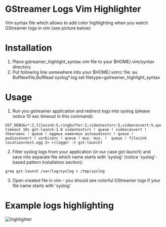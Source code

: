 GStreamer Logs Vim Highlighter
========

Vim syntax file which allows to add color highlighting when you watch GStreamer
logs in vim (see picture below)

Installation
========
   1. Place gstreamer_highlight_syntax.vim file to your $HOME/.vim/syntax directory
   2. Put following line somewhere into your $HOME/.vimrc file: 
      au BufNewfile,BufRead syslog*.log set filetype=gstreamer_highlight_syntax

Usage
========
1. Run you gstreamer application and redirect logs into syslog (please notice 10 sec timeout in this command):
```
GST_DEBUG=*:2,filesink:5,ringbuffer:2,videotestsrc:5,videoconvert:5,queue:5,theoraenc:5,oggmux:5 timeout 10s gst-launch-1.0 videotestsrc ! queue ! videoconvert ! theoraenc ! queue ! oggmux name=mux autoaudiosrc ! queue ! audioconvert ! vorbisenc ! queue ! mux. mux. !  queue ! filesink location=test.ogg 2> >(logger -t gst-launch)

```
2. Filter syslog logs from your application (in our case gst-launch) and save
   into separate file which name starts with 'syslog' (notice 'syslog'-based pattern Installation section):
```
grep gst-launch /var/log/syslog > /tmp/syslog
```
3. Open created file in vim - you should see colorful GStreamer logs if your
   file name starts with 'syslog'

Example logs highlighting
=========
![highlighter](https://raw.githubusercontent.com/xmementoit/gstreamerLogsHighlighter/master/gstreamerVimHighlight.png)
